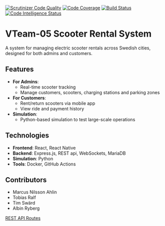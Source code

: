 [![Scrutinizer Code Quality](https://scrutinizer-ci.com/g/albinr/vteam-05/badges/quality-score.png?b=main)](https://scrutinizer-ci.com/g/albinr/vteam-05/?branch=main)
[![Code Coverage](https://scrutinizer-ci.com/g/albinr/vteam-05/badges/coverage.png?b=main)](https://scrutinizer-ci.com/g/albinr/vteam-05/?branch=main)
[![Build Status](https://scrutinizer-ci.com/g/albinr/vteam-05/badges/build.png?b=main)](https://scrutinizer-ci.com/g/albinr/vteam-05/build-status/main)
[![Code Intelligence Status](https://scrutinizer-ci.com/g/albinr/vteam-05/badges/code-intelligence.svg?b=main)](https://scrutinizer-ci.com/code-intelligence)

# VTeam-05 Scooter Rental System

A system for managing electric scooter rentals across Swedish cities, designed for both admins and customers.

## Features
- **For Admins**:
  - Real-time scooter tracking
  - Manage customers, scooters, charging stations and parking zones
- **For Customers**:
  - Rent/return scooters via mobile app
  - View ride and payment history
- **Simulation**:
  - Python-based simulation to test large-scale operations

## Technologies
- **Frontend**: React, React Native
- **Backend**: Express.js, REST api, WebSockets, MariaDB
- **Simulation**: Python
- **Tools**: Docker, GitHub Actions

## Contributors
- Marcus Nilsson Ahlin
- Tobias Ralf
- Tim Swärd
- Albin Ryberg

[REST API Routes](https://docs.google.com/spreadsheets/d/e/2PACX-1vRlGTuAoIHx3jIDCrChokxqpFRvFJrLsbMqwO3ub-vSKPpKAn8tkuMH-kI8JGwn88bw5Nv5XKZSIEYI/pubhtml)


